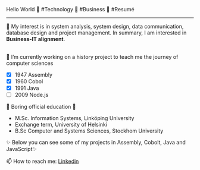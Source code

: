 
  <!-- Hi there! Feel free to make this your own but don't use my data -->
<div align="">Hello World 👋 #Technology 🐠 #Business 🐳 #Resumé 
  <hr>
   🐬 My interest is in system analysis, system design, data communication, database design and project management.
  In summary, I am interested in <b>Business-IT alignment</b>.
  <br>
  <br>

</div>

🔭 I’m currently working on a history project to teach me the journey of computer sciences

- [x] 1947 Assembly <br>
- [x] 1960 Cobol <br>
- [x] 1991 Java <br>
- [ ] 2009 Node.js <br>

🌱 Boring official education 🤔
- M.Sc. Information Systems, Linköping University
- Exchange term, University of Helsinki 
- B.Sc Computer and Systems Sciences, Stockhom University 

✨ Below you can see some of my projects in Assembly, Cobolt, Java and JavaScript✨

📫 How to reach me: [Linkedin](https://www.google.com)

<!--
**wingemo/wingemo** is a ✨ _special_ ✨ repository because its `README.md` (this file) appears on your GitHub profile.

Here are some ideas to get you started:

- 🔭 I’m currently working on ...
- 🌱 I’m currently learning ...
- 👯 I’m looking to collaborate on ...
- 🤔 I’m looking for help with ...
- 💬 Ask me about ...
- 📫 How to reach me: ...
- 😄 Pronouns: ...
- ⚡ Fun fact: ...
-->
